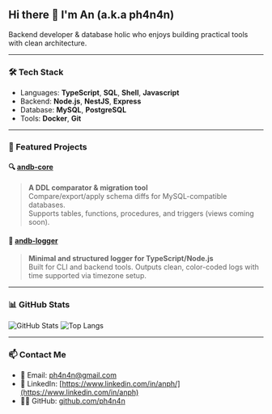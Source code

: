 ## Hi there 👋 I'm An (a.k.a ph4n4n)

Backend developer & database holic who enjoys building practical tools with clean architecture.

---

### 🛠️ Tech Stack
- Languages: **TypeScript**, **SQL**, **Shell**, **Javascript**
- Backend: **Node.js**, **NestJS**, **Express**
- Database: **MySQL**, **PostgreSQL**
- Tools: **Docker**, **Git**

---

### 📌 Featured Projects

#### 🔍 [andb-core](https://github.com/ph4n4n/andb-core)
> **A DDL comparator & migration tool**  
> Compare/export/apply schema diffs for MySQL-compatible databases.  
> Supports tables, functions, procedures, and triggers (views coming soon).

#### 📑 [andb-logger](https://github.com/ph4n4n/andb-logger)
> **Minimal and structured logger for TypeScript/Node.js**  
> Built for CLI and backend tools. Outputs clean, color-coded logs with time supported via timezone setup.

---

### 📊 GitHub Stats

![GitHub Stats](https://github-readme-stats.vercel.app/api?username=ph4n4n&show_icons=true&theme=radical)
![Top Langs](https://github-readme-stats.vercel.app/api/top-langs/?username=ph4n4n&layout=compact)

---
### 📫 Contact Me

- 📧 Email: [ph4n4n@gmail.com](mailto:ph4n4n@gmail.com)  
- 💼 LinkedIn: [https://www.linkedin.com/in/anph/](https://www.linkedin.com/in/anph)  
- 🧑‍💻 GitHub: [github.com/ph4n4n](https://github.com/ph4n4n)

<!--
**ph4n4n/ph4n4n** is a ✨ _special_ ✨ repository because its `README.md` appears on your GitHub profile.
-->

